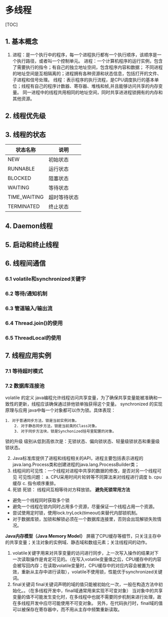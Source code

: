 # 多线程

[TOC]

## 1. 基本概念 ##

1. 进程：是一个执行中的程序，每一个进程执行都有一个执行顺序，该顺序是一个执行路径，或者叫一个控制单元。
进程：一个计算机程序的运行实例，包含了需要执行的指令；有自己的独立地址空间，包含程序内容和数据；
不同进程的地址空间是互相隔离的；进程拥有各种资源和状态信息，包括打开的文件、子进程和信号处理。
线程：表示程序的执行流程，是CPU调度执行的基本单位；线程有自己的程序计数器、寄存器、堆栈和帧,并且能够访问共享的内存变量。
同一进程中的线程共用相同的地址空间，同时共享进进程锁拥有的内存和其他资源。

## 2. 线程优先级

## 3. 线程的状态

| 状态名称     | 说明         |
| ------------ | ------------ |
| NEW          | 初始状态     |
| RUNNABLE     | 运行状态     |
| BLOCKED      | 阻塞状态     |
| WAITING      | 等待状态     |
| TIME_WAITING | 超时等待状态 |
| TERMINATED   | 终止状态     |



## 4. Daemon线程



## 5. 启动和终止线程



## 6. 线程间通信



### 6.1 volatile和synchronized关键字



### 6.2 等待/通知机制



### 6.3 管道输入/输出流



### 6.4 Thread.join()的使用



### 6.5 ThreadLocal的使用



## 7. 线程应用实例



### 7.1 等待超时模式



### 7.2 数据库连接池







volatile 的定义
java编程允许线程访问共享变量，为了确保共享变量能被准确和一致性的更新，线程应该确保通过排他锁单独获得这个变量。
synchronized 的实现原理与应用
java中每一个对象都可以作为锁。具体表现：

    1. 对于普通同步方法，锁是当前实例对象。
        2. 对于静态同步方法，锁是当前类的Class对象。
        3. 对于同步方法块，锁是Synchonized括号里配置的对象。
锁的升级
级别从低到高依次是：无锁状态、偏向锁状态、轻量级锁状态和重量级锁状态。

2. Java标准库提供了进程和线程相关的API，进程主要包括表示进程的java.lang.Process类和创建进程的java.lang.ProcessBuilder类；
3. 线程间的可见性：一个线程对进程中共享的数据的修改，是否对另一个线程可见
可见性问题：
    a. CPU采用时间片轮转等不同算法来对线程进行调度
    b. cpu缓存
    c. 指令顺序重排。
4. 死锁
死锁： 线程间互相等待对方释放锁。
**避免死锁常用方法**
- 避免一个线程同时获取多个锁
- 避免一个线程在锁内同时占用多个资源，尽量保证一个线程占用一个资源。
- 尝试使用定时锁，使用lock.tryLock(timeout)来替代内部锁机制。
- 对于数据库锁，加锁和解锁必须在一个数据库连接里，否则会出现解锁失败情况。

**Java内存模型（Java Memory Model）**
屏蔽了CPU缓存等细节，只关注主存中的共享变量；关注对象的实例域、静态域和数组元素；关注线程间的动作。

1. volatile关键字用来对共享变量的访问进行同步，上一次写入操作的结果对下一次读取操作是肯定可见的。（在写入volatile变量值之后，CPU缓存中的内容会被写回内存；在读取volatile变量时，CPU缓存中的对应内容会被置为失效，重新从主存中进行读取），volatile不使用锁，性能优于synchronized关键词。
2. final关键词
final关键词声明的域的值只能被初始化一次，一般在构造方法中初始化。。（在多线程开发中，final域通常用来实现不可变对象）
当对象中的共享变量的值不可能发生变化时，在多线程中也就不需要同步机制来进行处理，故在多线程开发中应尽可能使用不可变对象。
另外，在代码执行时，final域的值可以被保存在寄存器中，而不用从主存中频繁重新读取。















